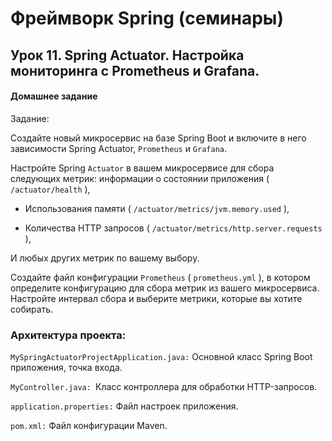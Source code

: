 # Фреймворк Spring (семинары)
## Урок 11. Spring Actuator. Настройка мониторинга с Prometheus и Grafana.

#### Домашнее задание

Задание:

Создайте новый микросервис на базе Spring Boot и включите в него зависимости Spring Actuator, `Prometheus` и `Grafana`.

Настройте Spring `Actuator` в вашем микросервисе для сбора следующих метрик: информации о состоянии приложения (
`/actuator/health`
), 

- Использования памяти (
`/actuator/metrics/jvm.memory.used`
), 

- Количества HTTP запросов (
`/actuator/metrics/http.server.requests`
), 

И любых других метрик по вашему выбору.

Создайте файл конфигурации `Prometheus` (
`prometheus.yml`
), в котором определите конфигурацию для сбора метрик из вашего микросервиса. Настройте интервал сбора и выберите метрики, которые вы хотите собирать.

### Архитектура проекта:

`MySpringActuatorProjectApplication.java:` Основной класс Spring Boot приложения, точка входа.

`MyController.java: `Класс контроллера для обработки HTTP-запросов.

`application.properties:` Файл настроек приложения.

`pom.xml:` Файл конфигурации Maven.
